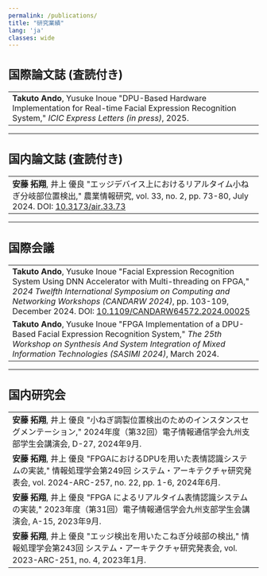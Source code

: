 ```yaml
---
permalink: /publications/
title: "研究業績"
lang: 'ja'
classes: wide
---
```


<div style="font-size: 1.1em;">

## 国際論文誌 (査読付き)

|                                                                                                            |
|--------------------------------------------------------------------------------------------------------------|
| **Takuto Ando**, Yusuke Inoue "DPU-Based Hardware Implementation for Real-time Facial Expression Recognition System," *ICIC Express Letters (in press)*, 2025. |

---

## 国内論文誌 (査読付き)

|                                                                                                           |
|--------------------------------------------------------------------------------------------------------------|
| **安藤 拓翔**, 井上 優良 "エッジデバイス上におけるリアルタイム小ねぎ分岐部位置検出," 農業情報研究, vol. 33, no. 2, pp. 73-80, July 2024. DOI: [10.3173/air.33.73](https://doi.org/10.3173/air.33.73)  |

---

## 国際会議

|                                                                                                         |
|--------------------------------------------------------------------------------------------------------------|
| **Takuto Ando**, Yusuke Inoue "Facial Expression Recognition System Using DNN Accelerator with Multi-threading on FPGA," *2024 Twelfth International Symposium on Computing and Networking Workshops (CANDARW 2024)*, pp. 103-109, December 2024. DOI: [10.1109/CANDARW64572.2024.00025](https://ieeexplore.ieee.org/document/10817888)  |
| **Takuto Ando**, Yusuke Inoue "FPGA Implementation of a DPU-Based Facial Expression Recognition System," *The 25th Workshop on Synthesis And System Integration of Mixed Information Technologies (SASIMI 2024)*, March 2024.  |

---

## 国内研究会

|                                                                                                            |
|--------------------------------------------------------------------------------------------------------------|
| **安藤 拓翔**, 井上 優良 "小ねぎ調製位置検出のためのインスタンスセグメンテーション," 2024年度（第32回）電子情報通信学会九州支部学生会講演会, D-27, 2024年9月.  |
| **安藤 拓翔**, 井上 優良 "FPGAにおけるDPUを用いた表情認識システムの実装," 情報処理学会第249回 システム・アーキテクチャ研究発表会, vol. 2024-ARC-257, no. 22, pp. 1-6, 2024年6月.  |
| **安藤 拓翔**, 井上 優良 "FPGA によるリアルタイム表情認識システムの実装," 2023年度（第31回）電子情報通信学会九州支部学生会講演会, A-15, 2023年9月.  |
| **安藤 拓翔**, 井上 優良 "エッジ検出を用いたこねぎ分岐部の検出," 情報処理学会第243回 システム・アーキテクチャ研究発表会, vol. 2023-ARC-251, no. 4, 2023年1月.  |  

</div>
